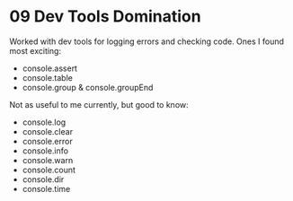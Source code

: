 # 09 Dev Tools Domination

Worked with dev tools for logging errors and checking code. 
Ones I found most exciting: 
- console.assert
- console.table
- console.group & console.groupEnd

Not as useful to me currently, but good to know:
- console.log
- console.clear
- console.error
- console.info
- console.warn
- console.count
- console.dir
- console.time
